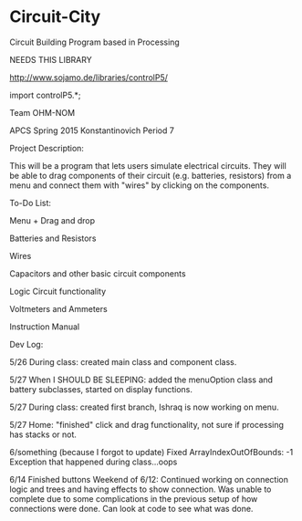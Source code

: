 # Circuit-City
Circuit Building Program based in Processing

NEEDS THIS LIBRARY

http://www.sojamo.de/libraries/controlP5/

import controlP5.*;

Team OHM-NOM

APCS Spring 2015 Konstantinovich Period 7

Project Description:

This will be a program that lets users simulate electrical circuits. They will be able to drag components of their circuit (e.g. batteries, resistors) from a menu and connect them with "wires" by clicking on the components.

To-Do List:

Menu + Drag and drop

Batteries and Resistors

Wires

Capacitors and other basic circuit components

Logic Circuit functionality

Voltmeters and Ammeters

Instruction Manual

Dev Log:

5/26 During class: created main class and component class.

5/27 When I SHOULD BE SLEEPING: added the menuOption class and battery subclasses, started on display functions.

5/27 During class: created first branch, Ishraq is now working on menu.

5/27 Home: "finished" click and drag functionality, not sure if processing has stacks or not.

6/something (because I forgot to update) Fixed ArrayIndexOutOfBounds: -1 Exception that happened during class...oops

6/14 Finished buttons
Weekend of 6/12: Continued working on connection logic and trees and having effects to show connection. Was unable to complete due to some complications in the previous setup of how connections were done. Can look at code to see what was done.
